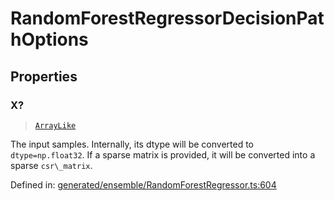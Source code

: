 # RandomForestRegressorDecisionPathOptions

## Properties

### X?

> [`ArrayLike`](../types/ArrayLike.md)

The input samples. Internally, its dtype will be converted to `dtype=np.float32`. If a sparse matrix is provided, it will be converted into a sparse `csr\_matrix`.

Defined in:  [generated/ensemble/RandomForestRegressor.ts:604](https://github.com/transitive-bullshit/scikit-learn-ts/blob/b59c1ff/packages/sklearn/src/generated/ensemble/RandomForestRegressor.ts#L604)
